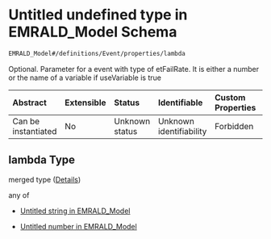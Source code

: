 # Untitled undefined type in EMRALD\_Model Schema

```txt
EMRALD_Model#/definitions/Event/properties/lambda
```

Optional. Parameter for a event with type of etFailRate. It is either a number or the name of a variable if useVariable is true

| Abstract            | Extensible | Status         | Identifiable            | Custom Properties | Additional Properties | Access Restrictions | Defined In                                                                                    |
| :------------------ | :--------- | :------------- | :---------------------- | :---------------- | :-------------------- | :------------------ | :-------------------------------------------------------------------------------------------- |
| Can be instantiated | No         | Unknown status | Unknown identifiability | Forbidden         | Allowed               | none                | [EMRALD\_JsonSchemaV3\_0.json\*](../../out/EMRALD_JsonSchemaV3_0.json "open original schema") |

## lambda Type

merged type ([Details](emrald_jsonschemav3_0-definitions-event-properties-lambda.md))

any of

* [Untitled string in EMRALD_Model](emrald_jsonschemav3_0-definitions-event-properties-lambda-anyof-0.md "check type definition")

* [Untitled number in EMRALD_Model](emrald_jsonschemav3_0-definitions-event-properties-lambda-anyof-1.md "check type definition")
